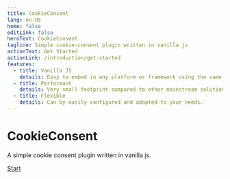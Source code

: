 ```yaml
---
title: CookieConsent
lang: en-US
home: false
editLink: false
heroText: CookieConsent
tagline: Simple cookie-consent plugin written in vanilla js
actionText: Get Started
actionLink: /introduction/get-started
features:
  - title: Vanilla JS
    details: Easy to embed in any platform or framework using the same configuration steps and syntax.
  - title: Performant
    details: Very small footprint compared to other mainstream solutions.
  - title: Flexible
    details: Can by easily configured and adapted to your needs.
---
```


# CookieConsent

A simple cookie consent plugin written in vanilla js.

[Start](/introduction/get-started)